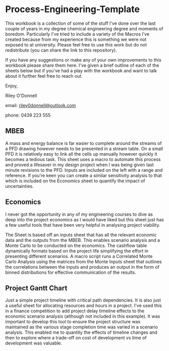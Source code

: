 # Process-Engineering-Template
This workbook is a collection of some of the stuff I've done over the last couple of years in my degree chemical engineering degree and moments of boredom. Particularly I've tried to include a variety of the Macros I’ve created because from my experience this is something we were not exposed to at university. Please feel free to use this work but do not redistribute (you can share the link to this repository).

If you have any suggestions or make any of your own improvements to this workbook please share them here. I've given a brief outline of each of the sheets below but if you've had a play with the workbook and want to talk about it further feel free to reach out.

Enjoy,

Riley O'Donnell

email: riley0donnell@outlook.com

phone: 0439 223 555

## MBEB
A mass and energy balance is far easier to complete around the streams of a PFD drawing however needs to be presented in a stream table. On a small PFD it is relatively easy to link all the cells up manually however quickly it becomes a tedious task. This sheet uses a macro to automate this process and proved a lifesaver in my design project when I was being given last minute revisions to the PFD.
Inputs are included on the left with a range and reference. If you’re keen you can create a similar sensitivity analysis to that which is included on the Economics sheet to quantify the impact of uncertainties.

## Economics
I never got the opportunity in any of my engineering courses to dive as deep into the project economics as I would have liked but this sheet just has a few useful tools that have been very helpful in analysing project viability.

The Sheet is based off an inputs sheet that has all the relevant economic data and the outputs from the MBEB. This enables scenario analysis and a Monte Carlo to be conducted on the economics. The cashflow table dynamically formats based on the project life simplifying the effort in presenting different scenarios. A macro script runs a Correlated Monte Carlo Analysis using the matrices from the Monte Inputs sheet that outlines the correlations between the inputs and produces an output in the form of binned distributions for effective communication of the results.

## Project Gantt Chart
Just a simple project timeline with critical path dependencies. It is also just a useful sheet for allocating resources and hours in a project. I've used this in a finance competition to add project delay timeline effects to the economic scenario analysis (although not included in this example). It was important to develop this tool to ensure the project structure was maintained as the various stage completion time was varied in a scenario analysis. This enabled me to quantity the effects of timeline changes and then to explore where a trade-off on cost of development vs time of development was valuable. 
